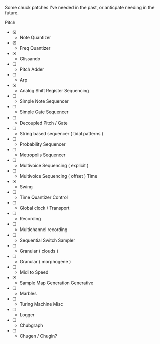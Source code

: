 Some chuck patches I've needed in the past, or anticpate needing in the future.


Pitch
 - [x] - Note Quantizer
 - [x] - Freq Quantizer
 - [x] - Glissando 
 - [ ] - Pitch Adder
 - [ ] - Arp
 - [x] - Analog Shift Register
Sequencing
 - [ ] - Simple Note Sequencer
 - [ ] - Simple Gate Sequencer
 - [ ] - Decoupled Pitch / Gate
 - [ ] - String based sequencer ( tidal patterns )
 - [ ] - Probability Sequencer
 - [ ] - Metropolis Sequencer
 - [ ] - Multivoice Sequencing ( explicit )
 - [ ] - Multivoice Sequencing ( offset )
Time
 - [x] - Swing
 - [ ] - Time Quantizer
Control
 - [ ] - Global clock / Transport
 - [ ] - Recording
 - [ ] - Multichannel recording
 - [ ] - Sequential Switch
Sampler
 - [ ] - Granular ( clouds )
 - [ ] - Granular ( morphogene )
 - [ ] - Midi to Speed
 - [x] - Sample Map Generation
Generative
 - [ ] - Marbles
 - [ ] - Turing Machine
Misc
 - [ ] - Logger
 - [ ] - Chubgraph
 - [ ] - Chugen / Chugin?
